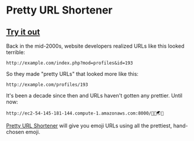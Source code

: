 # Pretty URL Shortener
## [Try it out](http://prettyurls.neocities.org)

Back in the mid-2000s, website developers realized URLs like this looked terrible:

`http://example.com/index.php?mod=profiles&id=193`

So they made "pretty URLs" that looked more like this:

`http://example.com/profiles/193`

It's been a decade since then and URLs haven't gotten any prettier. Until now:

`http://ec2-54-145-181-144.compute-1.amazonaws.com:8000/🌠🌻🌏🌹`

[Pretty URL Shortener](http://prettyurls.neocities.org) will give you emoji URLs using all the prettiest, hand-chosen emoji.
